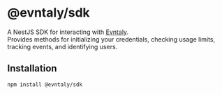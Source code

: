 # @evntaly/sdk

A NestJS SDK for interacting with [Evntaly](https://evntaly.com/prod).  
Provides methods for initializing your credentials, checking usage limits, tracking events, and identifying users.

## Installation

```bash
npm install @evntaly/sdk